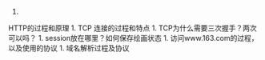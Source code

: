 1. 
HTTP的过程和原理
1. 
TCP 连接的过程和特点
1. 
TCP为什么需要三次握手？两次可以吗？
1. 
session放在哪里？如何保存绘画状态
1. 
访问www.163.com的过程，以及使用的协议
1. 
域名解析过程及协议